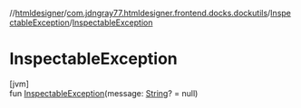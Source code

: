 //[htmldesigner](../../../index.md)/[com.jdngray77.htmldesigner.frontend.docks.dockutils](../index.md)/[InspectableException](index.md)/[InspectableException](-inspectable-exception.md)

# InspectableException

[jvm]\
fun [InspectableException](-inspectable-exception.md)(message: [String](https://kotlinlang.org/api/latest/jvm/stdlib/kotlin/-string/index.html)? = null)
